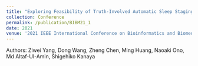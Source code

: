 ```yaml
---
title: "Exploring Feasibility of Truth-Involved Automatic Sleep Staging Combined with Transformer"
collection: Conference
permalink: /publication/BIBM21_1
date: 2021
venue: '2021 IEEE International Conference on Bioinformatics and Biomedicine (BIBM)'
---
```

Authors: Ziwei Yang, Dong Wang, Zheng Chen, Ming Huang, Naoaki Ono, Md Altaf-Ul-Amin, Shigehiko Kanaya
